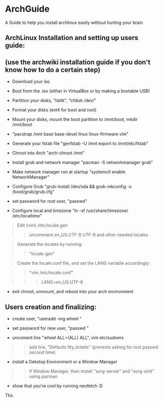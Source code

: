 # ArchGuide
A Guide to help you install archlinux easily without hurting your brain

## ArchLinux Installation and setting up users guide:


## (use the archwiki installation guide if you don't know how to do a certain step)

- Download your iso 
- Boot from the .iso (either in VirtualBox or by making a bootable USB)
-  Partition your disks, "lsblk", "cfdisk /dev/<THENAMEOFDISK>"
-  Format your disks (ext4 for boot and root)
-  Mount your disks, mount the boot partition to /mnt/boot, mkdir /mnt/boot
-  "pacstrap /mnt base base-devel linux linux-firmware vim"
-  Generate your fstab file "genfstab -U /mnt export to /mnt/etc/fstab"
-  Chroot into Arch "arch-chroot /mnt"

-  Install grub and network manager "pacman -S networkmanager grub"
-  Make network manager run at startup "systemctl enable NetworkManager"
-   Configure Grub "grub-install /dev/sda && grub-mkconfig -o /boot/grub/grub.cfg"
-   set password for root user, "passwd"
-   Configure local and timezone
 "ln -sf /usr/share/timezone/<REGION> /etc/localtime"

> Edit (vim) /etc/locale.gen
>> uncomment en_US.UTF-8 UTF-8 and other needed locales.

> Generate the locales by running: 
>> "locale-gen"

> Create the locale.conf file, and set the LANG variable accordingly: 

>> "vim /etc/locale.conf"

>>> LANG=en_US.UTF-8


-  exit chroot, unmount, and reboot into your arch environment

## Users creation and finalizing:

-  create user, "useradd -mg wheel <USERNAME>"
-   set password for new user, "passwd <USERNAME>"

- uncoment line "wheel ALL=(ALL) ALL", vim etc/sudoers
>> add line, "Defaults !tty_tickets" (prevents asking for root passwd second time)

- install a Dekstop Environment or a Window Manager
>> if Window Manager, then install "xorg-server" and "xorg-xinit" using pacman

- show that you're cool by running neofetch :D

Thx.
